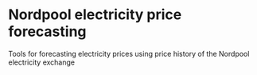 # Nordpool electricity price forecasting
Tools for forecasting electricity prices using price history of the Nordpool electricity exchange
